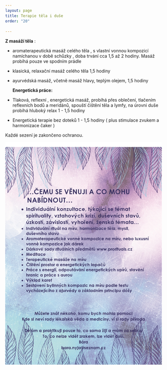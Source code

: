```yaml
---
layout: page
title: Terapie těla i duše
order: "20"

---
```

**Z masáží těla** : 

* aromaterapeutická masáž celého těla , s vlastní vonnou kompozicí namíchanou v době schůzky , doba trvání cca 1,5 až 2 hodiny. Masáž probíhá pouze ve spodním prádle
* klasická, relaxační masáž celého těla 1,5 hodiny
* ayurvédská masáž, včetně masáž hlavy, teplým olejem, 1,5 hodiny

  **Energetická práce:**
* Tlaková, reflexní , energetická masáž, probíhá přes oblečení, tlačením reflexních bodů a meridánů, spouští čištění těla a lymfy, na úrovni duše probíhá hluboký relax 1 - 1,5 hodiny
* Energetická terapie bez doteků 1 - 1,5 hodiny ( plus stimulace zvukem a harmonizace čaker ) 

Každé sezení je zakončeno ochranou.

![](/uploads/cemu-se-venuji-a-co-mohu-nabidnout-page0001.jpg)